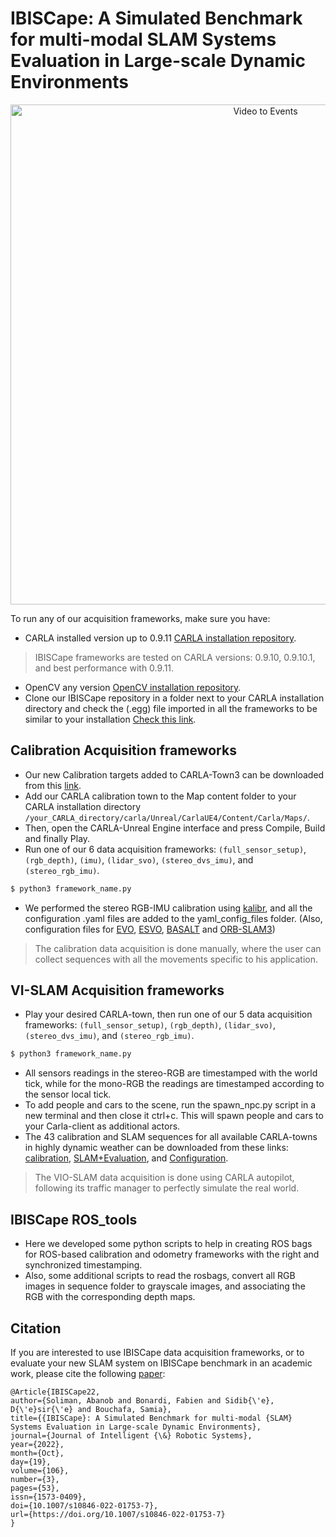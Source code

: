 # IBISCape: A Simulated Benchmark for multi-modal SLAM Systems Evaluation in Large-scale Dynamic Environments

<p align="center">
    <img src="IBISCape_github.gif" alt="Video to Events" width="800"/>
</p>

To run any of our acquisition frameworks, make sure you have: 
- CARLA installed version up to 0.9.11 [CARLA installation repository](https://github.com/carla-simulator/carla.git).
> IBISCape frameworks are tested on CARLA versions: 0.9.10, 0.9.10.1, and best performance with 0.9.11.
- OpenCV any version [OpenCV installation repository](https://github.com/opencv/opencv.git).
- Clone our IBISCape repository in a folder next to your CARLA installation directory and check the (.egg) file imported in all the frameworks to be similar to your installation [Check this link](https://carla.readthedocs.io/en/latest/build_system/#versions-prior-to-0912).
## Calibration Acquisition frameworks 
- Our new Calibration targets added to CARLA-Town3 can be downloaded from this [link](https://ueve-my.sharepoint.com/:f:/g/personal/abanob_soliman_univ-evry_fr/EhMGdMFvWtNApc8B1xJk05cBPAAvnrrdivA86QBMkddoHQ?e=rfWolS).
- Add our CARLA calibration town to the Map content folder to your CARLA installation directory `/your_CARLA_directory/carla/Unreal/CarlaUE4/Content/Carla/Maps/`.
- Then, open the CARLA-Unreal Engine interface and press Compile, Build and finally Play.
- Run one of our 6 data acquisition frameworks: `(full_sensor_setup)`, `(rgb_depth)`, `(imu)`, `(lidar_svo)`, `(stereo_dvs_imu)`, and `(stereo_rgb_imu)`. 
```bash
$ python3 framework_name.py
```
- We performed the stereo RGB-IMU calibration using [kalibr](https://github.com/ethz-asl/kalibr.git), and all the configuration .yaml files are added to the yaml_config_files folder. (Also, configuration files for [EVO](https://github.com/uzh-rpg/rpg_dvs_evo_open), [ESVO](https://github.com/HKUST-Aerial-Robotics/ESVO), [BASALT](https://github.com/VladyslavUsenko/basalt-mirror) and [ORB-SLAM3](https://github.com/UZ-SLAMLab/ORB_SLAM3.git))
> The calibration data acquisition is done manually, where the user can collect sequences with all the movements specific to his application.
## VI-SLAM Acquisition frameworks 
- Play your desired CARLA-town, then run one of our 5 data acquisition frameworks: `(full_sensor_setup)`, `(rgb_depth)`, `(lidar_svo)`, `(stereo_dvs_imu)`, and `(stereo_rgb_imu)`.
```bash
$ python3 framework_name.py
```
- All sensors readings in the stereo-RGB are timestamped with the world tick, while for the mono-RGB the readings are timestamped according to the sensor local tick.
- To add people and cars to the scene, run the spawn_npc.py script in a new terminal and then close it ctrl+c. This will spawn people and cars to your Carla-client as additional actors.
- The 43 calibration and SLAM sequences for all available CARLA-towns in highly dynamic weather can be downloaded from these links: [calibration](https://ueve-my.sharepoint.com/:f:/g/personal/abanob_soliman_univ-evry_fr/EpUQUsjifzFAi5Ey8kJ1uUUBG1pWVqmind6drgNvAMm0mA?e=PuiGxZ), [SLAM+Evaluation](https://ueve-my.sharepoint.com/:f:/g/personal/abanob_soliman_univ-evry_fr/Eo6fKSsfuYVGnDgh821bl90BYKThrRMbFxfdbR-Qm3tAoA?e=2lhV53), and [Configuration](https://ueve-my.sharepoint.com/:f:/g/personal/abanob_soliman_univ-evry_fr/EtECQyUEPapAmNzzQCphkQ0BQEM8DGGBzpLD181vB5WelA?e=4dDbgx).
> The VIO-SLAM data acquisition is done using CARLA autopilot, following its traffic manager to perfectly simulate the real world.
## IBISCape ROS_tools
- Here we developed some python scripts to help in creating ROS bags for ROS-based calibration and odometry frameworks with the right and synchronized timestamping.
- Also, some additional scripts to read the rosbags, convert all RGB images in sequence folder to grayscale images, and associating the RGB with the corresponding depth maps.

## Citation
If you are interested to use IBISCape data acquisition frameworks, or to evaluate your new SLAM system on IBISCape benchmark in an academic work, please cite the following [paper](https://arxiv.org/abs/2206.13455):

    @Article{IBISCape22,
    author={Soliman, Abanob and Bonardi, Fabien and Sidib{\'e}, D{\'e}sir{\'e} and Bouchafa, Samia},
    title={{IBISCape}: A Simulated Benchmark for multi-modal {SLAM} Systems Evaluation in Large-scale Dynamic Environments},
    journal={Journal of Intelligent {\&} Robotic Systems},
    year={2022},
    month={Oct},
    day={19},
    volume={106},
    number={3},
    pages={53},
    issn={1573-0409},
    doi={10.1007/s10846-022-01753-7},
    url={https://doi.org/10.1007/s10846-022-01753-7}
    }

